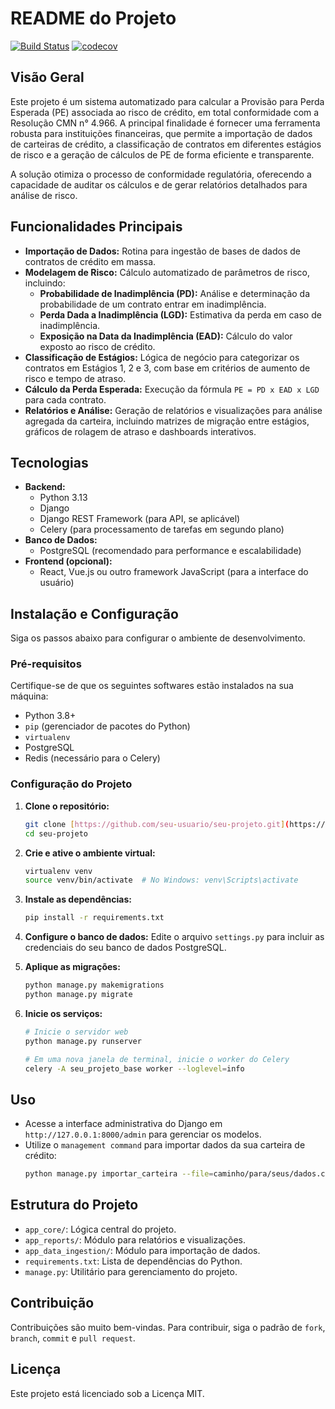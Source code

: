 # README do Projeto
[![Build Status](https://app.travis-ci.com/joao0710/CalculoPECLD.svg?token=JzbHqyx2baBX9NvsAAcG)](https://app.travis-ci.com/joao0710/CalculoPECLD)
[![codecov](https://codecov.io/github/joao0710/CalculoPECLD/graph/badge.svg?token=ZLIQH5XRRR)](https://codecov.io/github/joao0710/CalculoPECLD)
## Visão Geral

Este projeto é um sistema automatizado para calcular a Provisão para Perda Esperada (PE) associada ao risco de crédito, em total conformidade com a Resolução CMN n° 4.966. A principal finalidade é fornecer uma ferramenta robusta para instituições financeiras, que permite a importação de dados de carteiras de crédito, a classificação de contratos em diferentes estágios de risco e a geração de cálculos de PE de forma eficiente e transparente.

A solução otimiza o processo de conformidade regulatória, oferecendo a capacidade de auditar os cálculos e de gerar relatórios detalhados para análise de risco.

## Funcionalidades Principais

* **Importação de Dados:** Rotina para ingestão de bases de dados de contratos de crédito em massa.
* **Modelagem de Risco:** Cálculo automatizado de parâmetros de risco, incluindo:
    * **Probabilidade de Inadimplência (PD):** Análise e determinação da probabilidade de um contrato entrar em inadimplência.
    * **Perda Dada a Inadimplência (LGD):** Estimativa da perda em caso de inadimplência.
    * **Exposição na Data da Inadimplência (EAD):** Cálculo do valor exposto ao risco de crédito.
* **Classificação de Estágios:** Lógica de negócio para categorizar os contratos em Estágios 1, 2 e 3, com base em critérios de aumento de risco e tempo de atraso.
* **Cálculo da Perda Esperada:** Execução da fórmula `PE = PD x EAD x LGD` para cada contrato.
* **Relatórios e Análise:** Geração de relatórios e visualizações para análise agregada da carteira, incluindo matrizes de migração entre estágios, gráficos de rolagem de atraso e dashboards interativos.

## Tecnologias

* **Backend:**
    * Python 3.13
    * Django
    * Django REST Framework (para API, se aplicável)
    * Celery (para processamento de tarefas em segundo plano)
* **Banco de Dados:**
    * PostgreSQL (recomendado para performance e escalabilidade)
* **Frontend (opcional):**
    * React, Vue.js ou outro framework JavaScript (para a interface do usuário)

## Instalação e Configuração

Siga os passos abaixo para configurar o ambiente de desenvolvimento.

### Pré-requisitos

Certifique-se de que os seguintes softwares estão instalados na sua máquina:

* Python 3.8+
* `pip` (gerenciador de pacotes do Python)
* `virtualenv`
* PostgreSQL
* Redis (necessário para o Celery)

### Configuração do Projeto

1.  **Clone o repositório:**
    ```bash
    git clone [https://github.com/seu-usuario/seu-projeto.git](https://github.com/seu-usuario/seu-projeto.git)
    cd seu-projeto
    ```

2.  **Crie e ative o ambiente virtual:**
    ```bash
    virtualenv venv
    source venv/bin/activate  # No Windows: venv\Scripts\activate
    ```

3.  **Instale as dependências:**
    ```bash
    pip install -r requirements.txt
    ```

4.  **Configure o banco de dados:**
    Edite o arquivo `settings.py` para incluir as credenciais do seu banco de dados PostgreSQL.

5.  **Aplique as migrações:**
    ```bash
    python manage.py makemigrations
    python manage.py migrate
    ```

6.  **Inicie os serviços:**
    ```bash
    # Inicie o servidor web
    python manage.py runserver

    # Em uma nova janela de terminal, inicie o worker do Celery
    celery -A seu_projeto_base worker --loglevel=info
    ```

## Uso

* Acesse a interface administrativa do Django em `http://127.0.0.1:8000/admin` para gerenciar os modelos.
* Utilize o `management command` para importar dados da sua carteira de crédito:
    ```bash
    python manage.py importar_carteira --file=caminho/para/seus/dados.csv
    ```

## Estrutura do Projeto

* `app_core/`: Lógica central do projeto.
* `app_reports/`: Módulo para relatórios e visualizações.
* `app_data_ingestion/`: Módulo para importação de dados.
* `requirements.txt`: Lista de dependências do Python.
* `manage.py`: Utilitário para gerenciamento do projeto.

## Contribuição

Contribuições são muito bem-vindas. Para contribuir, siga o padrão de `fork`, `branch`, `commit` e `pull request`.

## Licença

Este projeto está licenciado sob a Licença MIT.
